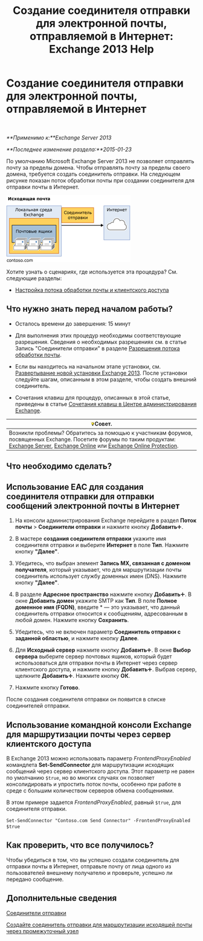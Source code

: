 ﻿---
title: 'Создание соединителя отправки для электронной почты, отправляемой в Интернет: Exchange 2013 Help'
TOCTitle: Создание соединителя отправки для электронной почты, отправляемой в Интернет
ms:assetid: 6deaefa8-1152-40d9-b1ba-9c19bdf8a928
ms:mtpsurl: https://technet.microsoft.com/ru-ru/library/JJ657457(v=EXCHG.150)
ms:contentKeyID: 50488198
ms.date: 04/30/2018
mtps_version: v=EXCHG.150
ms.translationtype: HT
---

# Создание соединителя отправки для электронной почты, отправляемой в Интернет

 

_**Применимо к:**Exchange Server 2013_

_**Последнее изменение раздела:**2015-01-23_

По умолчанию Microsoft Exchange Server 2013 не позволяет отправлять почту за пределы домена. Чтобы отправлять почту за пределы своего домена, требуется создать соединитель отправки. На следующем рисунке показан поток обработки почты при создании соединителя для отправки почты в Интернет.

![connector\_send\_onprem\_internet](images/JJ657457.e8963e4f-7dce-461f-bbcf-660278cefa35(EXCHG.150).gif "connector_send_onprem_internet")

Хотите узнать о сценариях, где используется эта процедура? См. следующие разделы:

  - [Настройка потока обработки почты и клиентского доступа](configure-mail-flow-and-client-access-exchange-2013-help.md)

## Что нужно знать перед началом работы?

  - Осталось времени до завершения: 15 минут

  - Для выполнения этих процедур необходимы соответствующие разрешения. Сведения о необходимых разрешениях см. в статье Запись "Соединители отправки" в разделе [Разрешения потока обработки почты](mail-flow-permissions-exchange-2013-help.md).

  - Если вы находитесь на начальном этапе установки, см. [Развертывание новой установки Exchange 2013](deploy-a-new-installation-of-exchange-2013-exchange-2013-help.md). После установки следуйте шагам, описанным в этом разделе, чтобы создать внешний соединитель.

  - Сочетания клавиш для процедур, описанных в этой статье, приведены в статье [Сочетания клавиш в Центре администрирования Exchange](keyboard-shortcuts-in-the-exchange-admin-center-exchange-online-protection-help.md).

<table>
<thead>
<tr class="header">
<th><img src="images/Bb124558.tip(EXCHG.150).gif" title="Совет" alt="Совет" />Совет.</th>
</tr>
</thead>
<tbody>
<tr class="odd">
<td>Возникли проблемы? Обратитесь за помощью к участникам форумов, посвященных Exchange. Посетите форумы по таким продуктам: <a href="https://go.microsoft.com/fwlink/p/?linkid=60612">Exchange Server</a>, <a href="https://go.microsoft.com/fwlink/p/?linkid=267542">Exchange Online</a> или <a href="https://go.microsoft.com/fwlink/p/?linkid=285351">Exchange Online Protection</a>.</td>
</tr>
</tbody>
</table>


## Что необходимо сделать?

## Использование EAC для создания соединителя отправки для отправки сообщений электронной почты в Интернет

1.  На консоли администрирования Exchange перейдите в раздел **Поток почты** \> **Соединители отправки** и нажмите кнопку **Добавить**![Значок добавления](images/JJ218640.c1e75329-d6d7-4073-a27d-498590bbb558(EXCHG.150).gif "Значок добавления").

2.  В мастере **создания соединителя отправки** укажите имя соединителя отправки и выберите **Интернет** в поле **Тип**. Нажмите кнопку **"Далее"**.

3.  Убедитесь, что выбран элемент **Запись MX, связанная с доменом получателя**, который указывает, что для маршрутизации почты соединитель использует службу доменных имен (DNS). Нажмите кнопку **"Далее"**.

4.  В разделе **Адресное пространство** нажмите кнопку **Добавить**![Значок добавления](images/JJ218640.c1e75329-d6d7-4073-a27d-498590bbb558(EXCHG.150).gif "Значок добавления"). В окне **Добавить домен** укажите SMTP как **Тип**. В поле **Полное доменное имя (FQDN)**, введите \* — это указывает, что данный соединитель отправки относится к сообщениям, адресованным в любой домен. Нажмите кнопку **Сохранить**.

5.  Убедитесь, что не включен параметр **Соединитель отправки с заданной областью**, и нажмите кнопку **Далее**.

6.  Для **Исходный сервер** нажмите кнопку **Добавить**![Значок добавления](images/JJ218640.c1e75329-d6d7-4073-a27d-498590bbb558(EXCHG.150).gif "Значок добавления"). В окне **Выбор сервера** выберите сервер почтовых ящиков, который будет использоваться для отправки почты в Интернет через сервер клиентского доступа, и нажмите кнопку **Добавить**![Значок добавления](images/JJ218640.c1e75329-d6d7-4073-a27d-498590bbb558(EXCHG.150).gif "Значок добавления"). Выбрав сервер, щелкните **Добавить**![Значок добавления](images/JJ218640.c1e75329-d6d7-4073-a27d-498590bbb558(EXCHG.150).gif "Значок добавления"). Нажмите кнопку **ОК**.

7.  Нажмите кнопку **Готово**.

После создания соединителя отправки он появится в списке соединителей отправки.

## Использование командной консоли Exchange для маршрутизации почты через сервер клиентского доступа

В Exchange 2013 можно использовать параметр *FrontendProxyEnabled* командлета **Set-SendConnector** для маршрутизации исходящих сообщений через сервер клиентского доступа. Этот параметр не равен по умолчанию `$true`, но во многих случаях он позволяет консолидировать и упростить поток почты, особенно при работе в среде с большим количеством серверов обмена сообщениями.

В этом примере задается *FrontendProxyEnabled*, равный `$true`, для соединителя отправки.

    Set-SendConnector "Contoso.com Send Connector" -FrontendProxyEnabled $true

## Как проверить, что все получилось?

Чтобы убедиться в том, что вы успешно создали соединитель для отправки почты в Интернет, отправьте почту от лица одного из пользователей внешнему получателю и проверьте, успешно ли передано сообщение.

## Дополнительные сведения

[Соединители отправки](send-connectors-exchange-2013-help.md)

[Создайте соединитель отправки для маршрутизации исходящей почты через промежуточный узел](create-a-send-connector-to-route-outbound-email-through-a-smart-host-exchange-2013-help.md)

